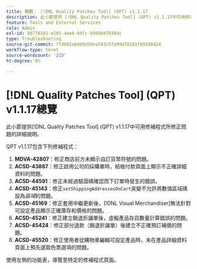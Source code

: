 ```yaml
---
title: 概觀： [!DNL Quality Patches Tool] (QPT) v1.1.17
description: 此小節提供 [!DNL Quality Patches Tool] (QPT) v1.1.17中可用修補程式所修正問題的詳細說明。
feature: Tools and External Services
role: Admin
exl-id: 88778181-e205-4ee6-94fc-b9898470384c
type: Troubleshooting
source-git-commit: 7fdb02a6d89d50ea593c5fd99d78101f89198424
workflow-type: tm+mt
source-wordcount: '215'
ht-degree: 0%

---
```


# [!DNL Quality Patches Tool] (QPT) v1.1.17總覽

此小節提供[!DNL Quality Patches Tool] (QPT) v1.1.17中可用修補程式所修正問題的詳細說明。

QPT v1.1.17包含下列修補程式：

1. **MDVA-42807**：修正商店前方未顯示自訂貨幣符號的問題。
1. **ACSD-43887**：修正啟用公司的採購單時，結帳付款頁面上顯示不正確詳細資料的問題。
1. **ACSD-44591**：修正未經過驗證碼確認而下訂單時發生的錯誤。
1. **ACSD-45143**：修正`setShippingAddressesOnCart`突變不允許將數值區域碼設為&#x200B;*區域*&#x200B;的問題。
1. **ACSD-45169**：修正套用中繼更新後，[!DNL Visual Merchandiser]無法針對可設定產品顯示正確庫存和價格的問題。
1. **ACSD-45241**：修正建立銷退折讓單後，虛擬產品存貨數量計算錯誤的問題。
1. **ACSD-45424**：修正部分退款（銷退折讓單）後建立不正確預訂補償的問題。
1. **ACSD-45520**：修正使用者從購物車編輯可設定產品時，未在產品詳細資料頁面上預先選取色票選項的問題。

使用左側的功能表，導覽至特定的修補程式頁面。
